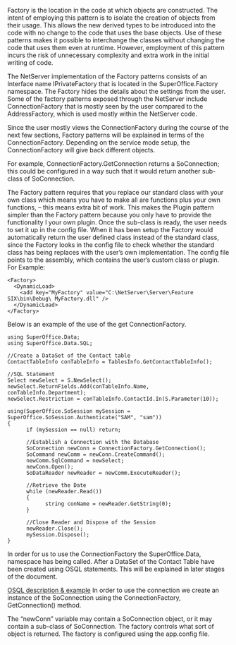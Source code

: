 <properties date="2016-05-10"
SortOrder="9"
/>

Factory is the location in the code at which objects are constructed. The intent of employing this pattern is to isolate the creation of objects from their usage. This allows the new derived types to be introduced into the code with no change to the code that uses the base objects. Use of these patterns makes it possible to interchange the classes without changing the code that uses them even at runtime. However, employment of this pattern incurs the risk of unnecessary complexity and extra work in the initial writing of code.

The NetServer implementation of the Factory patterns consists of an Interface name IPrivateFactory that is located in the SuperOffice.Factory namespace. The Factory hides the details about the settings from the user. Some of the factory patterns exposed through the NetServer include ConnectionFactory that is mostly seen by the user compared to the AddressFactory, which is used mostly within the NetServer code.

Since the user mostly views the ConnectionFactory during the course of the next few sections, Factory patterns will be explained in terms of the ConnectionFactory. Depending on the service mode setup, the ConnectionFactory will give back different objects.

For example, ConnectionFactory.GetConnection returns a SoConnection; this could be configured in a way such that it would return another sub-class of SoConnection.

The Factory pattern requires that you replace our standard class with your own class which means you have to make all are functions plus your own functions, – this means extra bit of work. This makes the Plugin pattern simpler than the Factory pattern because you only have to provide the functionality I your own plugin. Once the sub-class is ready, the user needs to set it up in the config file. When it has been setup the Factory would automatically return the user defined class instead of the standard class, since the Factory looks in the config file to check whether the standard class has being replaces with the user’s own implementation. The config file points to the assembly, which contains the user’s custom class or plugin. For Example:

```
<Factory>
  <DynamicLoad>
    <add key="MyFactory" value="C:\NetServer\Server\Feature
SIX\bin\Debug\ MyFactory.dll" />
  </DynamicLoad>
</Factory>
```

 

Below is an example of the use of the get ConnectionFactory.

```
using SuperOffice.Data;
using SuperOffice.Data.SQL;
 
//Create a DataSet of the Contact table           
ContactTableInfo conTableInfo = TablesInfo.GetContactTableInfo();
 
//SQL Statement
Select newSelect = S.NewSelect();
newSelect.ReturnFields.Add(conTableInfo.Name,
conTableInfo.Department);
newSelect.Restriction = conTableInfo.ContactId.In(S.Parameter(10));
 
using(SuperOffice.SoSession mySession =
SuperOffice.SoSession.Authenticate("SAM", "sam"))
{
      if (mySession == null) return;
     
      //Establish a Connection with the Database
      SoConnection newConn = ConnectionFactory.GetConnection();
      SoCommand newComm = newConn.CreateCommand();
      newComm.SqlCommand = newSelect;
      newConn.Open();
      SoDataReader newReader = newComm.ExecuteReader();
 
      //Retrieve the Date
      while (newReader.Read())
      {
            string conName = newReader.GetString(0);
      }
 
      //Close Reader and Dispose of the Session
      newReader.Close();
      mySession.Dispose();
}
```

 

In order for us to use the ConnectionFactory the SuperOffice.Data, namespace has being called. After a DataSet of the Contact Table have been created using OSQL statements. This will be explained in later stages of the document.

[OSQL description & example](../../Developer's%20Guide/OSQL/OSQL.htm)
In order to use the connection we create an instance of the SoConnection using the ConnectionFactory, GetConnection() method.

The “newConn” variable may contain a SoConnection object, or it may contain a sub-class of SoConnection. The factory controls what sort of object is returned. The factory is configured using the app.config file.

 

 
